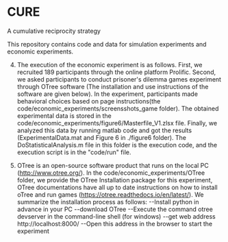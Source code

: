 # CURE
A cumulative reciprocity strategy

This repository contains code and data for simulation experiments and economic experiments.

4. The execution of the economic experiment is as follows. First, we recruited 189 participants through the online platform Prolific. Second, we asked participants to conduct prisoner's dilemma games experiment through OTree software (The installation and use instructions of the software are given below). In the experiment, participants made behavioral choices based on page instructions(the code/economic_experiments/screensshots_game folder). The obtained experimental data is stored in the code/economic_experiments/figure6/Masterfile_V1.zlsx file. Finally, we analyzed this data by running matlab code and got the results (ExperimentalData.mat and Figure 6 in ./figure6 folder). The DoStatisticalAnalysis.m file in this folder is the execution code, and the execution script is in the "code/run" file. 

5. OTree is an open-source software product that runs on the local PC (http://www.otree.org/). In the code/economic_experiments/OTree folder, we provide the OTree Installation package for this experiment, OTree documentations have all up to date instructions on how to install oTree and run games (https://otree.readthedocs.io/en/latest/). We summarize the installation process as follows:
--Install python in advance in your PC
--download OTree 
--Execute the command otree devserver in the command-line shell (for windows)
--get web address http://localhost:8000/
--Open this address in the browser to start the experiment
